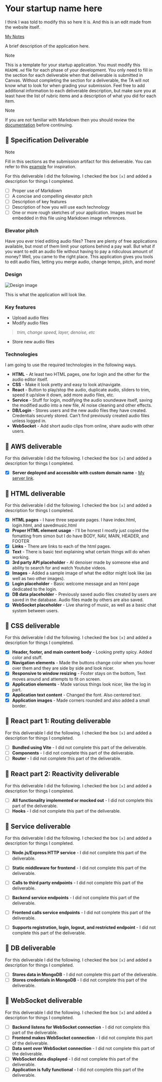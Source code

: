 # Your startup name here
I think I was told to modify this so here it is.
And this is an edit made from the website itself.

[My Notes](notes.md)

A brief description of the application here.


> [!NOTE]
>  This is a template for your startup application. You must modify this `README.md` file for each phase of your development. You only need to fill in the section for each deliverable when that deliverable is submitted in Canvas. Without completing the section for a deliverable, the TA will not know what to look for when grading your submission. Feel free to add additional information to each deliverable description, but make sure you at least have the list of rubric items and a description of what you did for each item.

> [!NOTE]
>  If you are not familiar with Markdown then you should review the [documentation](https://docs.github.com/en/get-started/writing-on-github/getting-started-with-writing-and-formatting-on-github/basic-writing-and-formatting-syntax) before continuing.

## 🚀 Specification Deliverable

> [!NOTE]
>  Fill in this sections as the submission artifact for this deliverable. You can refer to this [example](https://github.com/webprogramming260/startup-example/blob/main/README.md) for inspiration.

For this deliverable I did the following. I checked the box `[x]` and added a description for things I completed.

- [ ] Proper use of Markdown
- [ ] A concise and compelling elevator pitch
- [ ] Description of key features
- [ ] Description of how you will use each technology
- [ ] One or more rough sketches of your application. Images must be embedded in this file using Markdown image references.

### Elevator pitch

Have you ever tried editing audio files? There are plenty of free applications available, but most of them limit your options behind a pay wall. But what if you want to edit an audio file without having to pay a ridiculous amount of money? Well, you came to the right place. This application gives you tools to edit audio files, letting you merge audio, change tempo, pitch, and more!


### Design

![Design image](StartupSpecDraft.jpg)

This is what the application will look like.

### Key features

- Upload audio files
- Modify audio files
> _trim,_
> _change speed,_
> _layer,_
> _denoise, etc_
- Store new audio files

### Technologies

I am going to use the required technologies in the following ways.

- **HTML** - At least two HTML pages, one for login and the other for the audio editor itself.
- **CSS** - Make it look pretty and easy to look at/navigate.
- **React** - Button to play/stop the audio, duplicate audio, sliders to trim, speed it up/slow it down, add more audio files, etc.
- **Service** - Stuff for login, modifying the audio soundwave itself, saving the modified audio into a new file, AI noise cleaning and other effects.
- **DB/Login** - Stores users and the new audio files they have created. Credentials securely stored. Can't find previously created audio files unless logged in.
- **WebSocket** - Add short audio clips from online, share audio with other users.

## 🚀 AWS deliverable

For this deliverable I did the following. I checked the box `[x]` and added a description for things I completed.

- [x] **Server deployed and accessible with custom domain name** - [My server link](https://mora11do.click).

## 🚀 HTML deliverable

For this deliverable I did the following. I checked the box `[x]` and added a description for things I completed.

- [x] **HTML pages** - I have three separate pages. I have index.html, login.html, and savedmusic.html
- [x] **Proper HTML element usage** - I'll be honest I mostly just copied the fomatting from simon but I do have BODY, NAV, MAIN, HEADER, and FOOTER
- [x] **Links** - There are links to each of the html pages.
- [x] **Text** - There is basic text explaining what certain things will do when working.
- [x] **3rd party API placeholder** - AI denoiser made by someone else and ability to search for and watch Youtube videos.
- [x] **Images** - Added a sample image of what the editor might look like (as well as two other images).
- [x] **Login placeholder** - Basic welcome message and an html page dedicated to the login.
- [x] **DB data placeholder** - Previously saved audio files created by users are saved in the database. Audio files made by others are also saved.
- [x] **WebSocket placeholder** - Live sharing of music, as well as a basic chat system between users.

## 🚀 CSS deliverable

For this deliverable I did the following. I checked the box `[x]` and added a description for things I completed.

- [x] **Header, footer, and main content body** - Looking pretty spicy. Added color and stuff.
- [x] **Navigation elements** - Made the buttons change color when you hover over them and they are side by side and look nicer.
- [x] **Responsive to window resizing** - Footer stays on the bottom, Text moves around and attempts to fit on screen.
- [x] **Application elements** - Made various things look nicer, like the log in part.
- [x] **Application text content** - Changed the font. Also centered text.
- [x] **Application images** - Made corners rounded and also added a small border.

## 🚀 React part 1: Routing deliverable

For this deliverable I did the following. I checked the box `[x]` and added a description for things I completed.

- [ ] **Bundled using Vite** - I did not complete this part of the deliverable.
- [ ] **Components** - I did not complete this part of the deliverable.
- [ ] **Router** - I did not complete this part of the deliverable.

## 🚀 React part 2: Reactivity deliverable

For this deliverable I did the following. I checked the box `[x]` and added a description for things I completed.

- [ ] **All functionality implemented or mocked out** - I did not complete this part of the deliverable.
- [ ] **Hooks** - I did not complete this part of the deliverable.

## 🚀 Service deliverable

For this deliverable I did the following. I checked the box `[x]` and added a description for things I completed.

- [ ] **Node.js/Express HTTP service** - I did not complete this part of the deliverable.
- [ ] **Static middleware for frontend** - I did not complete this part of the deliverable.
- [ ] **Calls to third party endpoints** - I did not complete this part of the deliverable.
- [ ] **Backend service endpoints** - I did not complete this part of the deliverable.
- [ ] **Frontend calls service endpoints** - I did not complete this part of the deliverable.
- [ ] **Supports registration, login, logout, and restricted endpoint** - I did not complete this part of the deliverable.


## 🚀 DB deliverable

For this deliverable I did the following. I checked the box `[x]` and added a description for things I completed.

- [ ] **Stores data in MongoDB** - I did not complete this part of the deliverable.
- [ ] **Stores credentials in MongoDB** - I did not complete this part of the deliverable.

## 🚀 WebSocket deliverable

For this deliverable I did the following. I checked the box `[x]` and added a description for things I completed.

- [ ] **Backend listens for WebSocket connection** - I did not complete this part of the deliverable.
- [ ] **Frontend makes WebSocket connection** - I did not complete this part of the deliverable.
- [ ] **Data sent over WebSocket connection** - I did not complete this part of the deliverable.
- [ ] **WebSocket data displayed** - I did not complete this part of the deliverable.
- [ ] **Application is fully functional** - I did not complete this part of the deliverable.
